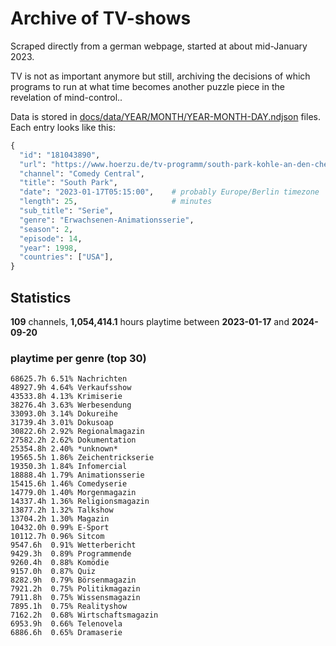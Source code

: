 # Archive of TV-shows

Scraped directly from a german webpage, started at about mid-January 2023.

TV is not as important anymore but still, archiving the decisions of which programs to run at what time
becomes another puzzle piece in the revelation of mind-control.. 

Data is stored in [docs/data/YEAR/MONTH/YEAR-MONTH-DAY.ndjson](docs/data/) files. 
Each entry looks like this:

```python
{
  "id": "181043890", 
  "url": "https://www.hoerzu.de/tv-programm/south-park-kohle-an-den-chefkoch/bid_181043890/", 
  "channel": "Comedy Central", 
  "title": "South Park", 
  "date": "2023-01-17T05:15:00",    # probably Europe/Berlin timezone 
  "length": 25,                     # minutes 
  "sub_title": "Serie", 
  "genre": "Erwachsenen-Animationsserie", 
  "season": 2, 
  "episode": 14, 
  "year": 1998, 
  "countries": ["USA"],
}
```

## Statistics

**109** channels, **1,054,414.1** hours playtime between **2023-01-17** and **2024-09-20**


### playtime per genre (top 30)

    68625.7h 6.51% Nachrichten
    48927.9h 4.64% Verkaufsshow
    43533.8h 4.13% Krimiserie
    38276.4h 3.63% Werbesendung
    33093.0h 3.14% Dokureihe
    31739.4h 3.01% Dokusoap
    30822.6h 2.92% Regionalmagazin
    27582.2h 2.62% Dokumentation
    25354.8h 2.40% *unknown*
    19565.5h 1.86% Zeichentrickserie
    19350.3h 1.84% Infomercial
    18888.4h 1.79% Animationsserie
    15415.6h 1.46% Comedyserie
    14779.0h 1.40% Morgenmagazin
    14337.4h 1.36% Religionsmagazin
    13877.2h 1.32% Talkshow
    13704.2h 1.30% Magazin
    10432.0h 0.99% E-Sport
    10112.7h 0.96% Sitcom
    9547.6h  0.91% Wetterbericht
    9429.3h  0.89% Programmende
    9260.4h  0.88% Komödie
    9157.0h  0.87% Quiz
    8282.9h  0.79% Börsenmagazin
    7921.2h  0.75% Politikmagazin
    7911.8h  0.75% Wissensmagazin
    7895.1h  0.75% Realityshow
    7162.2h  0.68% Wirtschaftsmagazin
    6953.9h  0.66% Telenovela
    6886.6h  0.65% Dramaserie
